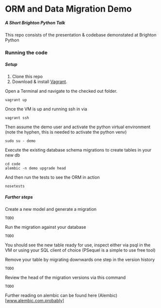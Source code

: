 # ORM and Data Migration Demo
##### A Short Brighton Python Talk
This repo consists of the presentation & codebase demonstated at Brighton Python

### Running the code
##### Setup
1. Clone this repo
2. Download & install [Vagrant](https://www.vagrantup.com/).

Open a Terminal and navigate to the checked out folder.
```
vagrant up
```

Once the VM is up and running ssh in via

```
vagrant ssh
```

Then assume the demo user and activate the python virtual environment (note the hyphen, this is needed to activate the python venv)

```
sudo su - demo
```

Execute the existing database schema migrations to create tables in your new db

```
cd code
alembic -n demo upgrade head
```

And then run the tests to see the ORM in action

```
nosetests
```

##### Further steps
Create a new model and generate a migration

```
TODO
```

Run the migration against your database

```
TODO
```

You should see the new table ready for use, inspect either via psql in the VM or using your SQL client of choice (PSequel is a simple to use free tool)

Remove your table by migrating downwards one step in the version history

```
TODO
```

Review the head of the migration versions via this command

```
TODO
```

Further reading on alembic can be found here (Alembic)[www.alembic.com.probably]


